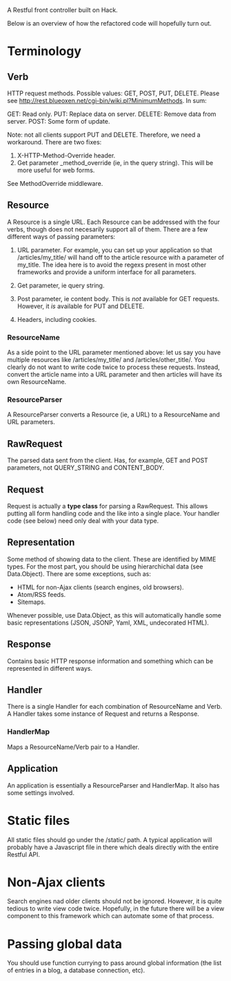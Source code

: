 A Restful front controller built on Hack.

Below is an overview of how the refactored code will hopefully turn out.

# Terminology

## Verb

HTTP request methods. Possible values: GET, POST, PUT, DELETE. Please see
http://rest.blueoxen.net/cgi-bin/wiki.pl?MinimumMethods. In sum:

GET: Read only.
PUT: Replace data on server.
DELETE: Remove data from server.
POST: Some form of update.

Note: not all clients support PUT and DELETE. Therefore, we need a
workaround. There are two fixes:

1. X-HTTP-Method-Override header.
2. Get parameter _method_override (ie, in the query string). This will be more
useful for web forms.

See MethodOverride middleware.

## Resource

A Resource is a single URL. Each Resource can be addressed with the four verbs,
though does not necesarily support all of them. There are a few different ways
of passing parameters:

1. URL parameter. For example, you can set up your application so that
/articles/my_title/ will hand off to the article resource with a parameter of
my_title. The idea here is to avoid the regexs present in most other
frameworks and provide a uniform interface for all parameters.

2. Get parameter, ie query string.

3. Post parameter, ie content body. This is *not* available for GET requests.
However, it *is* available for PUT and DELETE.

4. Headers, including cookies.

### ResourceName

As a side point to the URL parameter mentioned above: let us say you have
multiple resources like /articles/my_title/ and /articles/other_title/. You
clearly do not want to write code twice to process these requests. Instead,
convert the article name into a URL parameter and then articles will have its
own ResourceName.

### ResourceParser

A ResourceParser converts a Resource (ie, a URL) to a ResourceName and URL
parameters.

## RawRequest

The parsed data sent from the client. Has, for example, GET and POST
parameters, not QUERY_STRING and CONTENT_BODY.

## Request

Request is actually a **type class** for parsing a RawRequest. This allows
putting all form handling code and the like into a single place. Your handler
code (see below) need only deal with your data type.

## Representation

Some method of showing data to the client. These are identified by MIME types.
For the most part, you should be using hierarchichal data (see Data.Object).
There are some exceptions, such as:

* HTML for non-Ajax clients (search engines, old browsers).
* Atom/RSS feeds.
* Sitemaps.

Whenever possible, use Data.Object, as this will automatically handle some
basic representations (JSON, JSONP, Yaml, XML, undecorated HTML).

## Response

Contains basic HTTP response information and something which can be represented
in different ways.

## Handler

There is a single Handler for each combination of ResourceName and Verb. A
Handler takes some instance of Request and returns a Response.

### HandlerMap

Maps a ResourceName/Verb pair to a Handler.

## Application

An application is essentially a ResourceParser and HandlerMap. It also has some
settings involved.

# Static files

All static files should go under the /static/ path. A typical application will
probably have a Javascript file in there which deals directly with the entire
Restful API.

# Non-Ajax clients

Search engines nad older clients should not be ignored. However, it is quite
tedious to write view code twice. Hopefully, in the future there will be a view
component to this framework which can automate some of that process.

# Passing global data

You should use function currying to pass around global information (the list of
entries in a blog, a database connection, etc).
